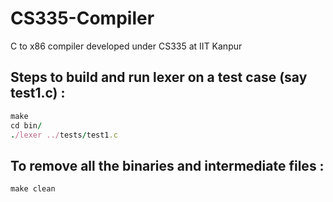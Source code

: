 # CS335-Compiler
 C to x86 compiler developed under CS335 at IIT Kanpur
 
 ## Steps to build and run lexer on a test case (say test1.c) :
 ```ruby
 make
 cd bin/
 ./lexer ../tests/test1.c
 ```
 ## To remove all the binaries and intermediate files :
```ruby
make clean
```
